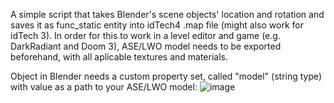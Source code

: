 A simple script that takes Blender's scene objects' location and rotation and saves it as func_static entity into idTech4 .map file (might also work for idTech 3). In order for this to work in a level editor and game (e.g. DarkRadiant and Doom 3), ASE/LWO model needs to be exported beforehand, with all aplicable textures and materials.

Object in Blender needs a custom property set, called "model" (string type) with value as a path to your ASE/LWO model:
![image](https://github.com/motorsep/blender-entity/assets/1927918/e807f84a-c0dd-4204-9897-7500c1418597)
